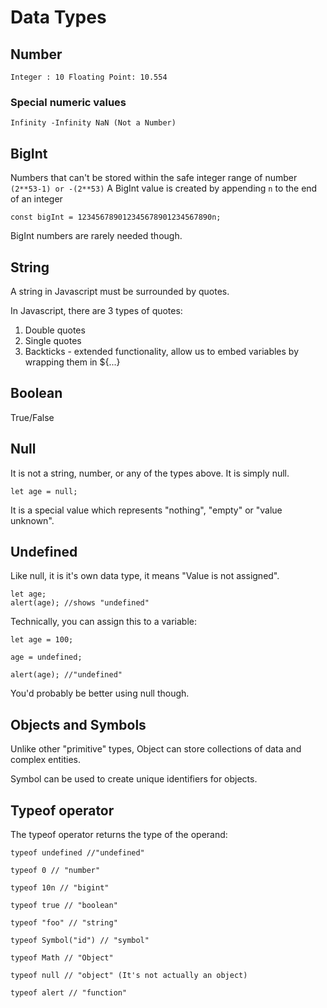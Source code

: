 # Data Types

## Number
`
Integer : 10
Floating Point: 10.554
`
### Special numeric values
`
Infinity
-Infinity
NaN (Not a Number)
`

## BigInt
Numbers that can't be stored within the safe integer range of number
`
(2**53-1)
or
-(2**53)
`
A BigInt value is created by appending `n` to the end of an integer

```
const bigInt = 123456789012345678901234567890n;
```
BigInt numbers are rarely needed though.


## String

A string in Javascript must be surrounded by quotes.

In Javascript, there are 3 types of quotes:
1. Double quotes
2. Single quotes
3. Backticks - extended functionality, allow us to embed variables by wrapping them in ${...}

## Boolean
True/False

## Null
It is not a string, number, or any of the types above. It is simply null.
```
let age = null;
```
It is a special value which represents "nothing", "empty" or "value unknown".

## Undefined
Like null, it is it's own data type, it means "Value is not assigned".
```
let age;
alert(age); //shows "undefined"
```
Technically, you can assign this to a variable:
```
let age = 100;

age = undefined;

alert(age); //"undefined"
```

You'd probably be better using null though.

## Objects and Symbols
Unlike other "primitive" types, Object can store collections of data and complex entities.

Symbol can be used to create unique identifiers for objects.

## Typeof operator
The typeof operator returns the type of the operand:
```
typeof undefined //"undefined"

typeof 0 // "number"

typeof 10n // "bigint"

typeof true // "boolean"

typeof "foo" // "string"

typeof Symbol("id") // "symbol"

typeof Math // "Object"

typeof null // "object" (It's not actually an object)

typeof alert // "function"
```
